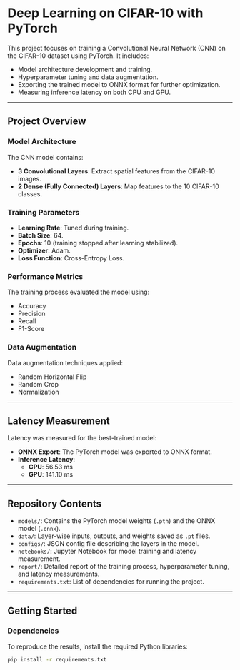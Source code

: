 # Deep Learning on CIFAR-10 with PyTorch

This project focuses on training a Convolutional Neural Network (CNN) on the CIFAR-10 dataset using PyTorch. It includes:
- Model architecture development and training.
- Hyperparameter tuning and data augmentation.
- Exporting the trained model to ONNX format for further optimization.
- Measuring inference latency on both CPU and GPU.

---

## Project Overview

### **Model Architecture**
The CNN model contains:
- **3 Convolutional Layers**: Extract spatial features from the CIFAR-10 images.
- **2 Dense (Fully Connected) Layers**: Map features to the 10 CIFAR-10 classes.

### **Training Parameters**
- **Learning Rate**: Tuned during training.
- **Batch Size**: 64.
- **Epochs**: 10 (training stopped after learning stabilized).
- **Optimizer**: Adam.
- **Loss Function**: Cross-Entropy Loss.

### **Performance Metrics**
The training process evaluated the model using:
- Accuracy
- Precision
- Recall
- F1-Score

### **Data Augmentation**
Data augmentation techniques applied:
- Random Horizontal Flip
- Random Crop
- Normalization

---

## Latency Measurement

Latency was measured for the best-trained model:
- **ONNX Export**: The PyTorch model was exported to ONNX format.
- **Inference Latency**:
  - **CPU**: 56.53 ms
  - **GPU**: 141.10 ms

---

## Repository Contents

- `models/`: Contains the PyTorch model weights (`.pth`) and the ONNX model (`.onnx`).
- `data/`: Layer-wise inputs, outputs, and weights saved as `.pt` files.
- `configs/`: JSON config file describing the layers in the model.
- `notebooks/`: Jupyter Notebook for model training and latency measurement.
- `report/`: Detailed report of the training process, hyperparameter tuning, and latency measurements.
- `requirements.txt`: List of dependencies for running the project.

---

## Getting Started

### **Dependencies**
To reproduce the results, install the required Python libraries:
```bash
pip install -r requirements.txt
